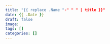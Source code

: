 ```yaml
---
title: "{{ replace .Name "-" " " | title }}"
date: {{ .Date }}
draft: false
image:
tags: []
categories: []
---
```


